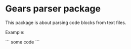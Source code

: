 
# Gears parser package

This package is about parsing code blocks from text files.

Example:

\`\`\`
some code
\`\`\`
